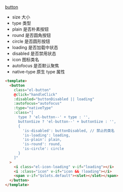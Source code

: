[button](https://element.eleme.cn/#/zh-CN/component/button)

- size 大小
- type 类型
- plain 是否朴素按钮	
- round 是否圆角按钮	
- circle 是否圆形按钮	
- loading 是否加载中状态	
- disabled 是否禁用状态	
- icon 图标类名	
- autofocus 是否默认聚焦	
- native-type	原生 type 属性	

```html
<template>
  <button
    class="el-button"
    @click="handleClick"
    :disabled="buttonDisabled || loading"
    :autofocus="autofocus"
    :type="nativeType"
    :class="[
      type ? 'el-button--' + type : '',
      buttonSize ? 'el-button--' + buttonSize : '',
      {
        'is-disabled': buttonDisabled, // 禁止的类名
        'is-loading': loading,
        'is-plain': plain,
        'is-round': round,
        'is-circle': circle
      }
    ]"
  >
    <i class="el-icon-loading" v-if="loading"></i>
    <i :class="icon" v-if="icon && !loading"></i>
    <span v-if="$slots.default"><slot></slot></span>
  </button>
</template>
```

